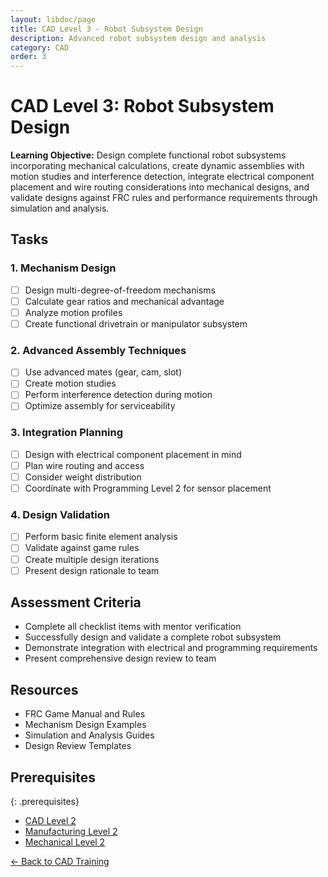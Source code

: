 ```yaml
---
layout: libdoc/page
title: CAD Level 3 - Robot Subsystem Design
description: Advanced robot subsystem design and analysis
category: CAD
order: 3
---
```


# CAD Level 3: Robot Subsystem Design

**Learning Objective:** Design complete functional robot subsystems incorporating mechanical calculations, create dynamic assemblies with motion studies and interference detection, integrate electrical component placement and wire routing considerations into mechanical designs, and validate designs against FRC rules and performance requirements through simulation and analysis.

## Tasks

### 1. Mechanism Design
- [ ] Design multi-degree-of-freedom mechanisms
- [ ] Calculate gear ratios and mechanical advantage
- [ ] Analyze motion profiles
- [ ] Create functional drivetrain or manipulator subsystem

### 2. Advanced Assembly Techniques
- [ ] Use advanced mates (gear, cam, slot)
- [ ] Create motion studies
- [ ] Perform interference detection during motion
- [ ] Optimize assembly for serviceability

### 3. Integration Planning
- [ ] Design with electrical component placement in mind
- [ ] Plan wire routing and access
- [ ] Consider weight distribution
- [ ] Coordinate with Programming Level 2 for sensor placement

### 4. Design Validation
- [ ] Perform basic finite element analysis
- [ ] Validate against game rules
- [ ] Create multiple design iterations
- [ ] Present design rationale to team

## Assessment Criteria
- Complete all checklist items with mentor verification
- Successfully design and validate a complete robot subsystem
- Demonstrate integration with electrical and programming requirements
- Present comprehensive design review to team

## Resources
- FRC Game Manual and Rules
- Mechanism Design Examples
- Simulation and Analysis Guides
- Design Review Templates

## Prerequisites
{: .prerequisites}
- [CAD Level 2](../cad/level-2)
- [Manufacturing Level 2](../manufacturing/level-2)
- [Mechanical Level 2](../mechanical/level-2)

[← Back to CAD Training](./)